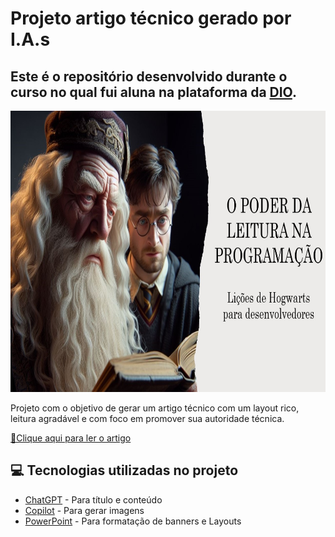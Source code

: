 # Projeto artigo técnico gerado por I.A.s


## Este é o repositório desenvolvido durante o curso no qual fui aluna na plataforma da [DIO](https://dio.me).

<p align="center">
    <img height="450" width="800" src="Slide1.jpg">
</p>


Projeto com o objetivo de gerar um artigo técnico com um layout rico, leitura agradável e com foco em promover sua autoridade técnica.

<a href="https://web.dio.me/articles/magia-dos-livros-na-programacao-licoes-de-hogwarts-para-desenvolvedores?back=%2Farticles&page=1&order=oldest" title="View PDF now"> 📕Clique aqui para ler o artigo</a>

## 💻 Tecnologias utilizadas no projeto

- [ChatGPT](https://chat.openai.com/) - Para título e conteúdo
- [Copilot](https://www.bing.com/chat?showconv=1) - Para gerar imagens
- [PowerPoint](https://www.microsoft.com/en/microsoft-365/powerpoint) - Para formatação de banners e Layouts

